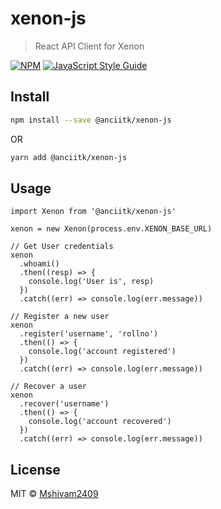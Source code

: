 # xenon-js

> React API Client for Xenon

[![NPM](https://img.shields.io/npm/v/@anciitk/xenon-js.svg)](https://www.npmjs.com/package/xenon-js) [![JavaScript Style Guide](https://img.shields.io/badge/code_style-standard-brightgreen.svg)](https://standardjs.com)

## Install

```bash
npm install --save @anciitk/xenon-js
```

OR

```bash
yarn add @anciitk/xenon-js
```

## Usage

```tsx
import Xenon from '@anciitk/xenon-js'

xenon = new Xenon(process.env.XENON_BASE_URL)

// Get User credentials
xenon
  .whoami()
  .then((resp) => {
    console.log('User is', resp)
  })
  .catch((err) => console.log(err.message))

// Register a new user
xenon
  .register('username', 'rollno')
  .then(() => {
    console.log('account registered')
  })
  .catch((err) => console.log(err.message))

// Recover a user
xenon
  .recover('username')
  .then(() => {
    console.log('account recovered')
  })
  .catch((err) => console.log(err.message))
```

## License

MIT © [Mshivam2409](https://github.com/Mshivam2409)
